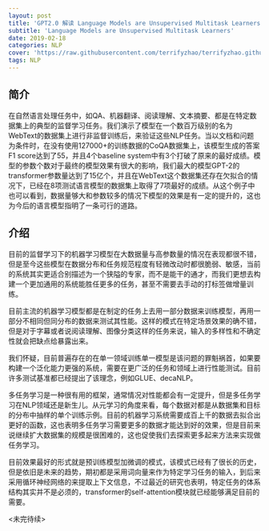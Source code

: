 ```yaml
---
layout: post
title: 'GPT2.0 解读 Language Models are Unsupervised Multitask Learners'
subtitle: 'Language Models are Unsupervised Multitask Learners'
date: 2019-02-18
categories: NLP
cover: 'https://raw.githubusercontent.com/terrifyzhao/terrifyzhao.github.io/master/assets/img/2019-02-18-BERT%E7%BB%93%E6%9E%84/cover.png'
tags: NLP
---
```




## **简介**

在自然语言处理任务中，如QA、机器翻译、阅读理解、文本摘要、都是在特定数据集上的典型的监督学习任务。我们演示了模型在一个数百万级别的名为WebText的数据集上进行非监督训练后，来验证这些NLP任务。当以文档和问题为条件时，在没有使用127000+的训练数据的CoQA数据集上，该模型生成的答案F1 score达到了55，并且4个baseline system中有3个打破了原来的最好成绩。模型的参数个数对于最终的模型效果有很大的影响，我们最大的模型GPT-2的transformer参数量达到了15亿个，并且在WebText这个数据集还存在欠拟合的情况下，已经在8项测试语言模型的数据集上取得了7项最好的成绩。从这个例子中也可以看到，数据量够大和参数较多的情况下模型的效果是有一定的提升的，这也为今后的语言模型指明了一条可行的道路。


## **介绍**
目前的监督学习下的机器学习模型在大数据量与高参数量的情况在表现都很不错，但是至今这些模型在数据分布和任务规范程度有轻微改动时都很脆弱、敏感，当前的系统其实更适合别描述为一个狭隘的专家，而不是能干的通才，而我们更想去构建一个更加通用的系统能胜任更多的任务，甚至不需要去手动的打标签做增量训练。

目前主流的机器学习模型都是在制定的任务上去用一部分数据来训练模型，再用一部分不相同但同分布的数据来测试其性能。这样的模式在特定场景效果的确不错，但是对于字幕或者说阅读理解、图像分类这样的任务来说，输入的多样性和不确定性就会把缺点给暴露出来。

我们怀疑，目前普遍存在的在单一领域训练单一模型是该问题的罪魁祸首，如果要构建一个泛化能力更强的系统，需要在更广泛的任务和领域上进行性能测试。目前许多测试基准都已经提出了该理念，例如GLUE、decaNLP。

多任务学习是一种很有用的框架，通常情况对性能都会有一定提升，但是多任务学习在NLP领域还是新生儿。从元学习的角度来看，每个数据对都是从数据集和目标的分布中抽样的单个训练示例。目前的机器学习系统需要成百上千的数据去拟合出更好的函数，这也表明多任务学习需要更多的数据才能达到好的效果，但是目前来说继续扩大数据集的规模是很困难的，这也促使我们去探索更多起来方法来实现做任务学习。

目前效果最好的形式就是预训练模型加微调的模式，该模式已经有了很长的历史，但是依旧是未来的趋势，期初都是采用词向量来作为特定学习任务的输入，到后来采用循环神经网络的来提取上下文信息，不过最近的研究也表明，特定任务的体系结构其实并不是必须的，transformer的self-attention模块就已经能够满足目前的需要。

<未完待续>









